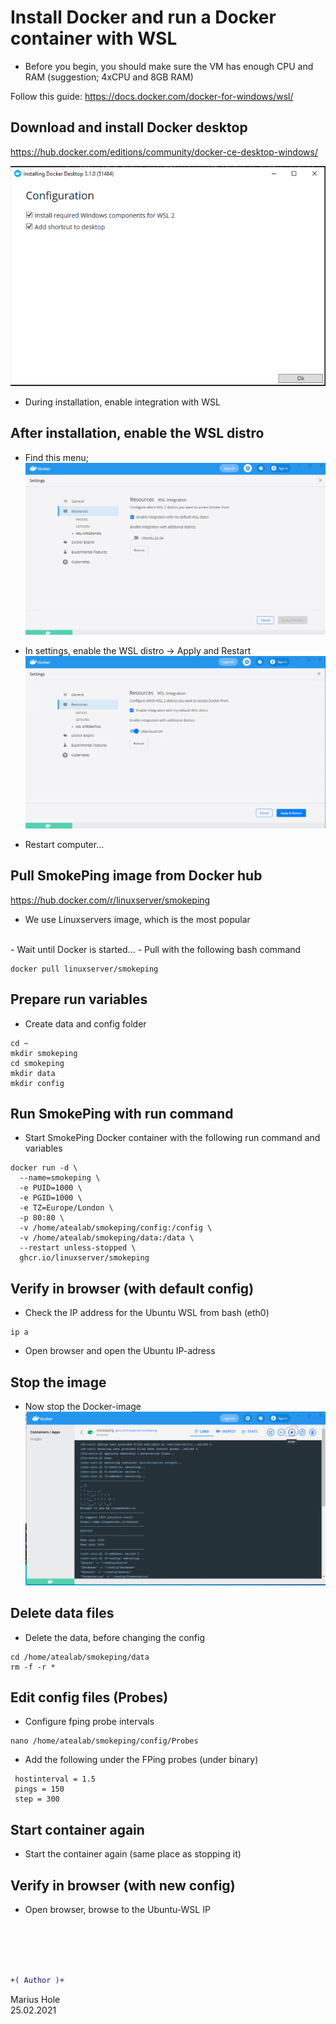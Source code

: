 # Install Docker and run a Docker container with WSL

- Before you begin, you should make sure the VM has enough CPU and RAM (suggestion; 4xCPU and 8GB RAM)

Follow this guide: https://docs.docker.com/docker-for-windows/wsl/

## Download and install Docker desktop

https://hub.docker.com/editions/community/docker-ce-desktop-windows/

![x](/04-Marius/00-files/docker-wsl2-01.png "x")
- During installation, enable integration with WSL


## After installation, enable the WSL distro

- Find this menu;
![x](/04-Marius/00-files/docker-wsl2-02.png "x")  

- In settings, enable the WSL distro -> Apply and Restart
![x](/04-Marius/00-files/docker-wsl2-03.png "x")
- Restart computer...

## Pull SmokePing image from Docker hub

https://hub.docker.com/r/linuxserver/smokeping
- We use Linuxservers image, which is the most popular
<br>
- Wait until Docker is started...  
- Pull with the following bash command  

```
docker pull linuxserver/smokeping
```

## Prepare run variables

- Create data and config folder
```
cd ~
mkdir smokeping
cd smokeping
mkdir data
mkdir config
```

## Run SmokePing with run command

- Start SmokePing Docker container with the following run command and variables
```
docker run -d \
  --name=smokeping \
  -e PUID=1000 \
  -e PGID=1000 \
  -e TZ=Europe/London \
  -p 80:80 \
  -v /home/atealab/smokeping/config:/config \
  -v /home/atealab/smokeping/data:/data \
  --restart unless-stopped \
  ghcr.io/linuxserver/smokeping
```


## Verify in browser (with default config)

- Check the IP address for the Ubuntu WSL from bash (eth0)
```
ip a
```
- Open browser and open the Ubuntu IP-adress

## Stop the image

- Now stop the Docker-image
![x](/04-Marius/00-files/docker-wsl2-04.png "x")



## Delete data files

- Delete the data, before changing the config
```
cd /home/atealab/smokeping/data
rm -f -r *
```

## Edit config files (Probes)

- Configure fping probe intervals
```
nano /home/atealab/smokeping/config/Probes
```
- Add the following under the FPing probes (under binary)
```
 hostinterval = 1.5
 pings = 150
 step = 300
```

## Start container again
- Start the container again (same place as stopping it)

## Verify in browser (with new config)
- Open browser, browse to the Ubuntu-WSL IP

<br><br><br><br>

```diff
+( Author )+
```
Marius Hole  
25.02.2021